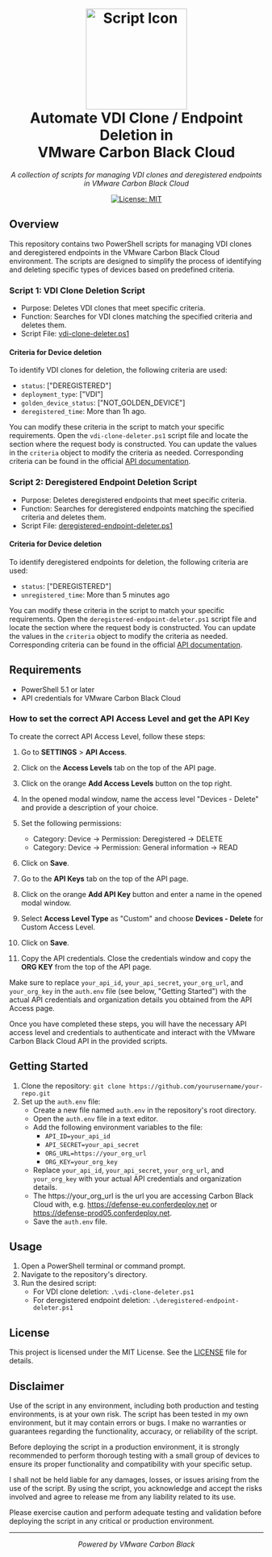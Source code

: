 <h1 align="center">
    <img src="https://avatars.githubusercontent.com/u/2071378?s=200&v=4" alt="Script Icon" width="200">
    <br>
    Automate VDI Clone / Endpoint Deletion in <br>VMware Carbon Black Cloud
</h1>

<p align="center">
    <em>A collection of scripts for managing VDI clones and deregistered endpoints in VMware Carbon Black Cloud</em>
</p>

<p align="center">
    <a href="LICENSE">
        <img src="https://img.shields.io/badge/License-MIT-blue.svg" alt="License: MIT">
    </a>
</p>

## Overview

This repository contains two PowerShell scripts for managing VDI clones and deregistered endpoints in the VMware Carbon Black Cloud environment. The scripts are designed to simplify the process of identifying and deleting specific types of devices based on predefined criteria.

### Script 1: VDI Clone Deletion Script

- Purpose: Deletes VDI clones that meet specific criteria.
- Function: Searches for VDI clones matching the specified criteria and deletes them.
- Script File: [vdi-clone-deleter.ps1](vdi-clone-deleter.ps1)

#### Criteria for Device deletion

To identify VDI clones for deletion, the following criteria are used:

- `status`: ["DEREGISTERED"]
- `deployment_type`: ["VDI"]
- `golden_device_status`: ["NOT_GOLDEN_DEVICE"]
- `deregistered_time`: More than 1h ago.

You can modify these criteria in the script to match your specific requirements. Open the `vdi-clone-deleter.ps1` script file and locate the section where the request body is constructed. You can update the values in the `criteria` object to modify the criteria as needed.
Corresponding criteria can be found in the official [API documentation](https://developer.carbonblack.com/reference/carbon-black-cloud/platform/latest/devices-api/).

### Script 2: Deregistered Endpoint Deletion Script

- Purpose: Deletes deregistered endpoints that meet specific criteria.
- Function: Searches for deregistered endpoints matching the specified criteria and deletes them.
- Script File: [deregistered-endpoint-deleter.ps1](deregistered-endpoint-deleter.ps1)

#### Criteria for Device deletion
To identify deregistered endpoints for deletion, the following criteria are used:

- `status`: ["DEREGISTERED"]
- `unregistered_time`: More than 5 minutes ago

You can modify these criteria in the script to match your specific requirements. Open the `deregistered-endpoint-deleter.ps1` script file and locate the section where the request body is constructed. You can update the values in the `criteria` object to modify the criteria as needed.
Corresponding criteria can be found in the official [API documentation](https://developer.carbonblack.com/reference/carbon-black-cloud/platform/latest/devices-api/).

## Requirements

- PowerShell 5.1 or later
- API credentials for VMware Carbon Black Cloud

### How to set the correct API Access Level and get the API Key

To create the correct API Access Level, follow these steps:

1. Go to **SETTINGS** > **API Access**.
2. Click on the **Access Levels** tab on the top of the API page.
3. Click on the orange **Add Access Levels** button on the top right.
4. In the opened modal window, name the access level "Devices - Delete" and provide a description of your choice.
5. Set the following permissions:

   - Category: Device -> Permission: Deregistered -> DELETE
   - Category: Device -> Permission: General information -> READ

6. Click on **Save**.
7. Go to the **API Keys** tab on the top of the API page.
8. Click on the orange **Add API Key** button and enter a name in the opened modal window.
9. Select **Access Level Type** as "Custom" and choose **Devices - Delete** for Custom Access Level.
10. Click on **Save**.
11. Copy the API credentials. Close the credentials window and copy the **ORG KEY** from the top of the API page.

Make sure to replace `your_api_id`, `your_api_secret`, `your_org_url`, and `your_org_key` in the `auth.env` file (see below, "Getting Started") with the actual API credentials and organization details you obtained from the API Access page.

Once you have completed these steps, you will have the necessary API access level and credentials to authenticate and interact with the VMware Carbon Black Cloud API in the provided scripts.


## Getting Started

1. Clone the repository: `git clone https://github.com/yourusername/your-repo.git`
2. Set up the `auth.env` file: 
   - Create a new file named `auth.env` in the repository's root directory.
   - Open the `auth.env` file in a text editor.
   - Add the following environment variables to the file:
     - `API_ID=your_api_id`
     - `API_SECRET=your_api_secret`
     - `ORG_URL=https://your_org_url`
     - `ORG_KEY=your_org_key`
   - Replace `your_api_id`, `your_api_secret`, `your_org_url`, and `your_org_key` with your actual API credentials and organization details.
   - The https://your_org_url is the url you are accessing Carbon Black Cloud with, e.g. https://defense-eu.conferdeploy.net or https://defense-prod05.conferdeploy.net.
   - Save the `auth.env` file.

## Usage

1. Open a PowerShell terminal or command prompt.
2. Navigate to the repository's directory.
3. Run the desired script:
   - For VDI clone deletion: `.\vdi-clone-deleter.ps1`
   - For deregistered endpoint deletion: `.\deregistered-endpoint-deleter.ps1`

## License

This project is licensed under the MIT License. See the [LICENSE](LICENSE) file for details.

## Disclaimer
Use of the script in any environment, including both production and testing environments, is at your own risk. The script has been tested in my own environment, but it may contain errors or bugs. I make no warranties or guarantees regarding the functionality, accuracy, or reliability of the script. 

Before deploying the script in a production environment, it is strongly recommended to perform thorough testing with a small group of devices to ensure its proper functionality and compatibility with your specific setup.

I shall not be held liable for any damages, losses, or issues arising from the use of the script. By using the script, you acknowledge and accept the risks involved and agree to release me from any liability related to its use.

Please exercise caution and perform adequate testing and validation before deploying the script in any critical or production environment.

---

<p align="center">
    <em>Powered by VMware Carbon Black</em>
</p>
